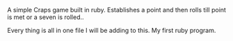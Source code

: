 A simple Craps game built in ruby. Establishes a point and then rolls till point
is met or a seven is rolled..

Every thing is all in one file I will be adding to this. My first ruby program.
